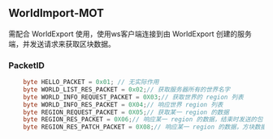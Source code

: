 ## WorldImport-MOT

需配合 WorldExport 使用，使用ws客户端连接到由 WorldExport 创建的服务端，并发送请求来获取区块数据。

### PacketID

```java
    byte HELLO_PACKET = 0x01; // 无实际作用
    byte WORLD_LIST_RES_PACKET = 0x02;// 获取服务器所有的世界名字
    byte WORLD_INFO_REQUEST_PACKET = 0X03;// 获取世界的 region 列表
    byte WORLD_INFO_RES_PACKET = 0X04;// 响应世界 region 列表
    byte REGION_REQUEST_PACKET = 0X05;// 获取某一 region 的数据
    byte REGION_RES_PACKET = 0X06;// 响应某一 region 的数据，结束时发送的包
    byte REGION_RES_PATCH_PACKET = 0X08;// 响应某一 region 的数据，方块数据的实际负载
```